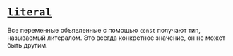 # [`literal`](../index.md)

Все переменные объявленные с помощью `const` получают тип, называемый литералом. Это всегда конкретное значение, он не может быть другим.
